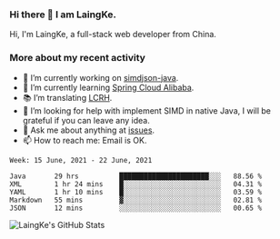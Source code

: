 ### Hi there 👋 I am LaingKe.

Hi, I'm LaingKe, a full-stack web developer from China.

### More about my recent activity

- 🔭 I’m currently working on [simdjson-java](https://github.com/laingke/simdjson-java).
- 🌱 I’m currently learning [Spring Cloud Alibaba](https://github.com/alibaba/spring-cloud-alibaba).
- :books: I’m translating [LCRH](https://github.com/LCTT/LCRH).
- 🤔 I’m looking for help with implement SIMD in native Java, I will be grateful if you can leave any idea.
- 💬 Ask me about anything at [issues](https://github.com/laingke/laingke/issues).
- 📫 How to reach me: Email is OK.

<!--START_SECTION:waka-->
```text
Week: 15 June, 2021 - 22 June, 2021

Java       29 hrs          ██████████████████████░░░   88.56 % 
XML        1 hr 24 mins    █░░░░░░░░░░░░░░░░░░░░░░░░   04.31 % 
YAML       1 hr 10 mins    █░░░░░░░░░░░░░░░░░░░░░░░░   03.59 % 
Markdown   55 mins         ▓░░░░░░░░░░░░░░░░░░░░░░░░   02.81 % 
JSON       12 mins         ░░░░░░░░░░░░░░░░░░░░░░░░░   00.65 % 
```
<!--END_SECTION:waka-->

![LaingKe's GitHub Stats](https://github-readme-stats.vercel.app/api?username=laingke&show_icons=true&theme=nightowl&count_private=true)
